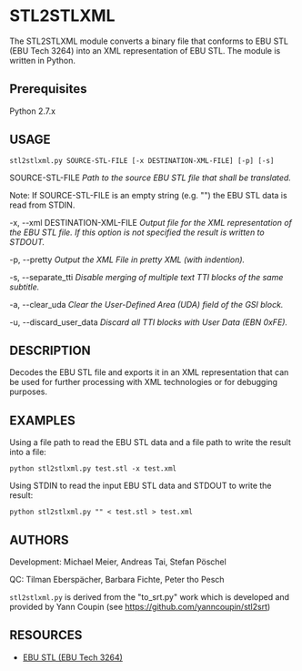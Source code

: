 # STL2STLXML
The STL2STLXML module converts a binary file that conforms to EBU STL
(EBU Tech 3264) into an XML representation of EBU STL. The module is
written in Python.

## Prerequisites
Python 2.7.x

## USAGE

    stl2stlxml.py SOURCE-STL-FILE [-x DESTINATION-XML-FILE] [-p] [-s]

SOURCE-STL-FILE <i>Path to the source EBU STL file that shall be translated.</i>

Note: If SOURCE-STL-FILE is an empty string (e.g. "") the EBU STL data is read from STDIN.

-x, --xml DESTINATION-XML-FILE <i>Output file for the XML representation of the EBU STL file. If this option is not specified the result is written to STDOUT.</i>

-p, --pretty <i>Output the XML File in pretty XML (with indention).</i>

-s, --separate_tti <i>Disable merging of multiple text TTI blocks of the same subtitle.</i>

-a, --clear_uda <i>Clear the User-Defined Area (UDA) field of the GSI block.</i>

-u, --discard_user_data <i>Discard all TTI blocks with User Data (EBN 0xFE).</i>


## DESCRIPTION
Decodes the EBU STL file and exports it in an XML representation that
can be used for further processing with XML technologies or for
debugging purposes.

## EXAMPLES
Using a file path to read the EBU STL data and a file path to write the result into a file:

    python stl2stlxml.py test.stl -x test.xml

Using STDIN to read the input EBU STL data and STDOUT to write the result: 

    python stl2stlxml.py "" < test.stl > test.xml

## AUTHORS
Development: Michael Meier, Andreas Tai, Stefan Pöschel

QC: Tilman Eberspächer, Barbara Fichte, Peter tho Pesch

`stl2stlxml.py` is derived from the "to_srt.py" work which is developed
and provided by Yann Coupin (see https://github.com/yanncoupin/stl2srt)

## RESOURCES
* [EBU STL (EBU Tech 3264)](https://tech.ebu.ch/docs/tech/tech3264.pdf)
